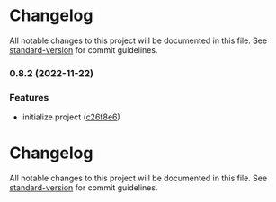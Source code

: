 # Changelog

All notable changes to this project will be documented in this file. See [standard-version](https://github.com/conventional-changelog/standard-version) for commit guidelines.

### 0.8.2 (2022-11-22)


### Features

* initialize project ([c26f8e6](https://github.com/apitable/sdk/commit/c26f8e6e72bc0b565046ff7d9f8f7d712a404d2e))

# Changelog

All notable changes to this project will be documented in this file. See [standard-version](https://github.com/conventional-changelog/standard-version) for commit guidelines.
